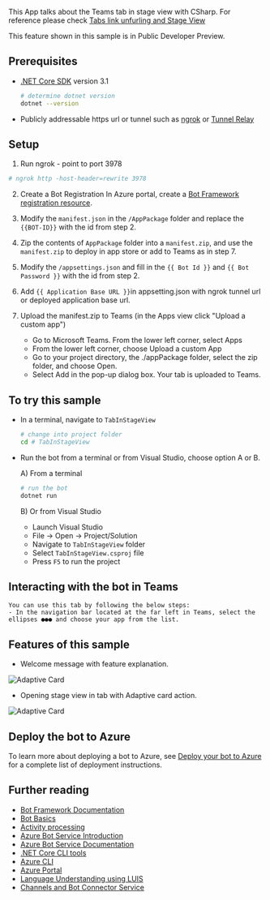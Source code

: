 ﻿This App talks about the Teams tab in stage view with CSharp.
For reference please check [Tabs link unfurling and Stage View](https://docs.microsoft.com/en-us/microsoftteams/platform/tabs/tabs-link-unfurling)

This feature shown in this sample is in Public Developer Preview.

## Prerequisites

- [.NET Core SDK](https://dotnet.microsoft.com/download) version 3.1

  ```bash
  # determine dotnet version
  dotnet --version
  ```
- Publicly addressable https url or tunnel such as [ngrok](https://ngrok.com/) or [Tunnel Relay](https://github.com/OfficeDev/microsoft-teams-tunnelrelay) 

## Setup

1. Run ngrok - point to port 3978

```bash
# ngrok http -host-header=rewrite 3978
```

2. Create a Bot Registration
   In Azure portal, create a [Bot Framework registration resource](https://docs.microsoft.com/en-us/azure/bot-service/bot-builder-authentication?view=azure-bot-service-4.0&tabs=csharp%2Caadv2#create-the-resource).

3. Modify the `manifest.json` in the `/AppPackage` folder and replace the `{{BOT-ID}}` with the id from step 2.

4. Zip the contents of `AppPackage` folder into a `manifest.zip`, and use the `manifest.zip` to deploy in app store or add to Teams as in step 7.

5. Modify the `/appsettings.json` and fill in the `{{ Bot Id }}` and `{{ Bot Password }}` with the id from step 2.

6. Add `{{ Application Base URL }}`in appsetting.json with ngrok tunnel url or deployed application base url. 

7. Upload the manifest.zip to Teams (in the Apps view click "Upload a custom app")
   - Go to Microsoft Teams. From the lower left corner, select Apps
   - From the lower left corner, choose Upload a custom App
   - Go to your project directory, the ./appPackage folder, select the zip folder, and choose Open.
   - Select Add in the pop-up dialog box. Your tab is uploaded to Teams.
    
## To try this sample

- In a terminal, navigate to `TabInStageView`

    ```bash
    # change into project folder
    cd # TabInStageView
    ```

- Run the bot from a terminal or from Visual Studio, choose option A or B.

  A) From a terminal

  ```bash
  # run the bot
  dotnet run
  ```

  B) Or from Visual Studio

  - Launch Visual Studio
  - File -> Open -> Project/Solution
  - Navigate to `TabInStageView` folder
  - Select `TabInStageView.csproj` file
  - Press `F5` to run the project

## Interacting with the bot in Teams
    You can use this tab by following the below steps:
    - In the navigation bar located at the far left in Teams, select the ellipses ●●● and choose your app from the list.

## Features of this sample

- Welcome message with feature explanation.

![Adaptive Card](TabInStageView/Images/welcomeAction.png)

- Opening stage view in tab with Adaptive card action.

![Adaptive Card](TabInStageView/Images/viaCardAction.png)

## Deploy the bot to Azure

To learn more about deploying a bot to Azure, see [Deploy your bot to Azure](https://aka.ms/azuredeployment) for a complete list of deployment instructions.

## Further reading

- [Bot Framework Documentation](https://docs.botframework.com)
- [Bot Basics](https://docs.microsoft.com/azure/bot-service/bot-builder-basics?view=azure-bot-service-4.0)
- [Activity processing](https://docs.microsoft.com/en-us/azure/bot-service/bot-builder-concept-activity-processing?view=azure-bot-service-4.0)
- [Azure Bot Service Introduction](https://docs.microsoft.com/azure/bot-service/bot-service-overview-introduction?view=azure-bot-service-4.0)
- [Azure Bot Service Documentation](https://docs.microsoft.com/azure/bot-service/?view=azure-bot-service-4.0)
- [.NET Core CLI tools](https://docs.microsoft.com/en-us/dotnet/core/tools/?tabs=netcore2x)
- [Azure CLI](https://docs.microsoft.com/cli/azure/?view=azure-cli-latest)
- [Azure Portal](https://portal.azure.com)
- [Language Understanding using LUIS](https://docs.microsoft.com/en-us/azure/cognitive-services/luis/)
- [Channels and Bot Connector Service](https://docs.microsoft.com/en-us/azure/bot-service/bot-concepts?view=azure-bot-service-4.0)